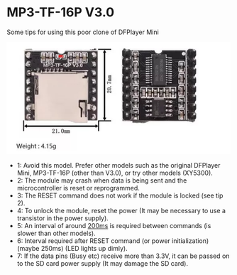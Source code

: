 # MP3-TF-16P V3.0
Some tips for using this poor clone of DFPlayer Mini

![img](https://raw.githubusercontent.com/rtek1000/MP3-TF-16P_V3.0/main/MP3-TF-16P_V3.0.jpg)

- 1: Avoid this model. Prefer other models such as the original DFPlayer Mini, MP3-TF-16P (other than V3.0), or try other models (XY5300).
- 2: The module may crash when data is being sent and the microcontroller is reset or reprogrammed.
- 3: The RESET command does not work if the module is locked (see tip 2).
- 4: To unlock the module, reset the power (It may be necessary to use a transistor in the power supply).
- 5: An interval of around [200ms](https://github.com/ghmartin77/DFPlayerAnalyzer/issues/10) is required between commands (is slower than other models).
- 6: Interval required after RESET command (or power initialization) (maybe 250ms) (LED lights up dimly).
- 7: If the data pins (Busy etc) receive more than 3.3V, it can be passed on to the SD card power supply (It may damage the SD card).
